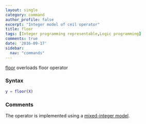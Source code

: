 ```yaml
---
layout: single
category: command
author_profile: false
excerpt: "Integer model of ceil operator"
title: floor
tags: [Integer programming representable,Logic programming]
comments: true
date: '2016-09-17'
sidebar:
  nav: "commands"
---
```


[floor](/command/floor) overloads floor operator

### Syntax

````matlab
y = floor(X)
````

### Comments

The operator is implemented using a [mixed-integer model](/tutorial/nonlinearoperatorsmixedinteger).
